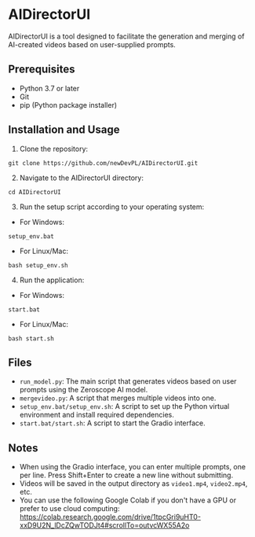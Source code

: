 
# AIDirectorUI

AIDirectorUI is a tool designed to facilitate the generation and merging of AI-created videos based on user-supplied prompts. 

## Prerequisites

- Python 3.7 or later
- Git
- pip (Python package installer)

## Installation and Usage

1. Clone the repository:
```
git clone https://github.com/newDevPL/AIDirectorUI.git
```

2. Navigate to the AIDirectorUI directory:
```
cd AIDirectorUI
```

3. Run the setup script according to your operating system:

- For Windows:
```
setup_env.bat
```

- For Linux/Mac:
```
bash setup_env.sh
```

4. Run the application:

- For Windows:
```
start.bat
```

- For Linux/Mac:
```
bash start.sh
```

## Files

- `run_model.py`: The main script that generates videos based on user prompts using the Zeroscope AI model.
- `mergevideo.py`: A script that merges multiple videos into one.
- `setup_env.bat/setup_env.sh`: A script to set up the Python virtual environment and install required dependencies.
- `start.bat/start.sh`: A script to start the Gradio interface.

## Notes

- When using the Gradio interface, you can enter multiple prompts, one per line. Press Shift+Enter to create a new line without submitting.
- Videos will be saved in the output directory as `video1.mp4`, `video2.mp4`, etc.
- You can use the following Google Colab if you don't have a GPU or prefer to use cloud computing: https://colab.research.google.com/drive/1tpcGri9uHT0-xxD9U2N_lDcZQwTODJt4#scrollTo=outvcWX55A2o
